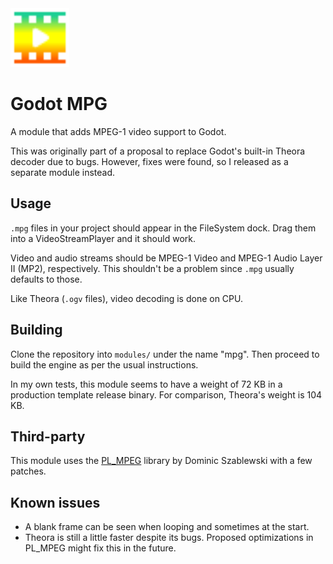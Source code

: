 <img src="https://github.com/DeeJayLSP/godot-mpg/raw/master/editor/icons/VideoStreamMPG.svg" alt="VideoStreamMPG.svg" width=94/>

# Godot MPG

A module that adds MPEG-1 video support to Godot.

This was originally part of a proposal to replace Godot's built-in Theora decoder due to bugs. However, fixes were found, so I released as a separate module instead.

## Usage
`.mpg` files in your project should appear in the FileSystem dock. Drag them into a VideoStreamPlayer and it should work.

Video and audio streams should be MPEG-1 Video and MPEG-1 Audio Layer II (MP2), respectively. This shouldn't be a problem since `.mpg` usually defaults to those.

Like Theora (`.ogv` files), video decoding is done on CPU.

## Building
Clone the repository into `modules/` under the name "mpg". Then proceed to build the engine as per the usual instructions.

In my own tests, this module seems to have a weight of 72 KB in a production template release binary. For comparison, Theora's weight is 104 KB.

## Third-party
This module uses the [PL_MPEG](https://github.com/phoboslab/pl_mpeg) library by Dominic Szablewski with a few patches.

## Known issues
- A blank frame can be seen when looping and sometimes at the start.
- Theora is still a little faster despite its bugs. Proposed optimizations in PL_MPEG might fix this in the future.
